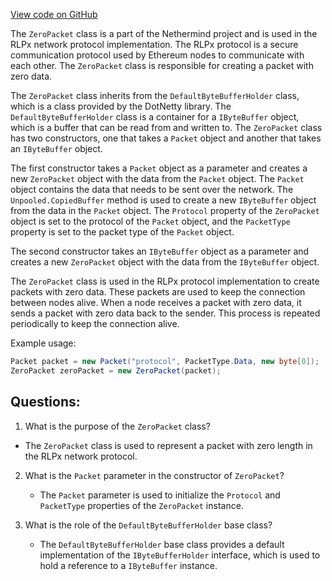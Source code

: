 [View code on GitHub](https://github.com/NethermindEth/nethermind/src/Nethermind/Nethermind.Network/Rlpx/ZeroPacket.cs)

The `ZeroPacket` class is a part of the Nethermind project and is used in the RLPx network protocol implementation. The RLPx protocol is a secure communication protocol used by Ethereum nodes to communicate with each other. The `ZeroPacket` class is responsible for creating a packet with zero data.

The `ZeroPacket` class inherits from the `DefaultByteBufferHolder` class, which is a class provided by the DotNetty library. The `DefaultByteBufferHolder` class is a container for a `IByteBuffer` object, which is a buffer that can be read from and written to. The `ZeroPacket` class has two constructors, one that takes a `Packet` object and another that takes an `IByteBuffer` object.

The first constructor takes a `Packet` object as a parameter and creates a new `ZeroPacket` object with the data from the `Packet` object. The `Packet` object contains the data that needs to be sent over the network. The `Unpooled.CopiedBuffer` method is used to create a new `IByteBuffer` object from the data in the `Packet` object. The `Protocol` property of the `ZeroPacket` object is set to the protocol of the `Packet` object, and the `PacketType` property is set to the packet type of the `Packet` object.

The second constructor takes an `IByteBuffer` object as a parameter and creates a new `ZeroPacket` object with the data from the `IByteBuffer` object.

The `ZeroPacket` class is used in the RLPx protocol implementation to create packets with zero data. These packets are used to keep the connection between nodes alive. When a node receives a packet with zero data, it sends a packet with zero data back to the sender. This process is repeated periodically to keep the connection alive.

Example usage:

```csharp
Packet packet = new Packet("protocol", PacketType.Data, new byte[0]);
ZeroPacket zeroPacket = new ZeroPacket(packet);
```
## Questions: 
 1. What is the purpose of the `ZeroPacket` class?
   - The `ZeroPacket` class is used to represent a packet with zero length in the RLPx network protocol.

2. What is the `Packet` parameter in the constructor of `ZeroPacket`?
   - The `Packet` parameter is used to initialize the `Protocol` and `PacketType` properties of the `ZeroPacket` instance.

3. What is the role of the `DefaultByteBufferHolder` base class?
   - The `DefaultByteBufferHolder` base class provides a default implementation of the `IByteBufferHolder` interface, which is used to hold a reference to a `IByteBuffer` instance.